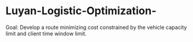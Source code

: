 # Luyan-Logistic-Optimization-

Goal: Develop a route minimizing cost constrained by the vehicle capacity limit and client time window limit.
